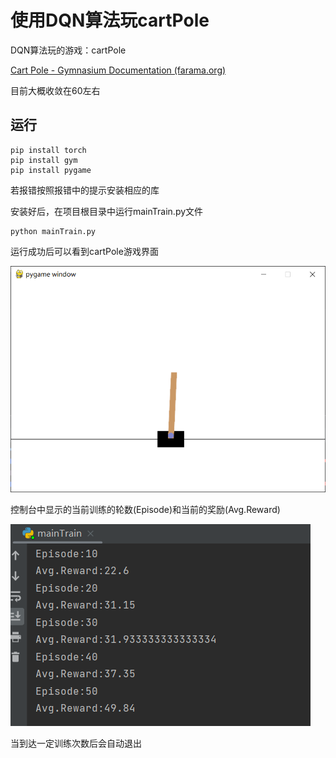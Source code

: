 # 使用DQN算法玩cartPole

DQN算法玩的游戏：cartPole

[Cart Pole - Gymnasium Documentation (farama.org)](https://gymnasium.farama.org/environments/classic_control/cart_pole/)

目前大概收敛在60左右



## 运行

```shell
pip install torch
pip install gym
pip install pygame
```

若报错按照报错中的提示安装相应的库

安装好后，在项目根目录中运行mainTrain.py文件

```shell
python mainTrain.py
```

运行成功后可以看到cartPole游戏界面

![](img\pygame.jpg)

控制台中显示的当前训练的轮数(Episode)和当前的奖励(Avg.Reward)

![](img\console.png)

当到达一定训练次数后会自动退出
